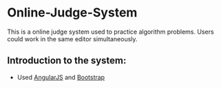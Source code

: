 # Online-Judge-System
This is a online judge system used to practice algorithm problems. Users could work in the same editor simultaneously.

## Introduction to the system:

* Used [AngularJS](https://angular.io/) and [Bootstrap](https://getbootstrap.com/)
